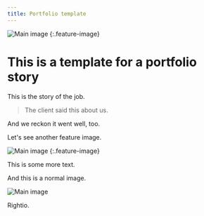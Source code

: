 ```yaml
---
title: Portfolio template
---
```


![Main image]({{site.baseurl}}/images/bookdash-20150527.jpg)
{:.feature-image}

# This is a template for a portfolio story

This is the story of the job.

> The client said this about us.

And we reckon it went well, too.

Let's see another feature image.

![Main image]({{site.baseurl}}/images/bookdash-20150527.jpg)
{:.feature-image}

This is some more text.

And this is a normal image.

![Main image]({{site.baseurl}}/images/bookdash-20150527.jpg)

Rightio.
